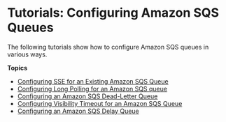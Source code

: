 # Tutorials: Configuring Amazon SQS Queues<a name="sqs-tutorials-configure-queues"></a>

The following tutorials show how to configure Amazon SQS queues in various ways\.

**Topics**
+ [Configuring SSE for an Existing Amazon SQS Queue](sqs-configure-sse-existing-queue.md)
+ [Configuring Long Polling for an Amazon SQS queue](sqs-configure-long-polling-for-queue.md)
+ [Configuring an Amazon SQS Dead-Letter Queue](sqs-configure-dead-letter-queue.md)
+ [Configuring Visibility Timeout for an Amazon SQS Queue](sqs-configure-visibility-timeout-queue.md)
+ [Configuring an Amazon SQS Delay Queue](sqs-configure-delay-queue.md)